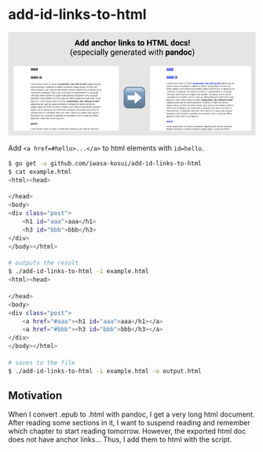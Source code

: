 # add-id-links-to-html

![descrpiton](./description.png)

Add `<a href=#hello>...</a>` to html elements with `id=hello`.

```sh
$ go get -u github.com/iwasa-kosui/add-id-links-to-html
$ cat example.html
<html><head>
    
</head>
<body>
<div class="post">
    <h1 id="aaa">aaa</h1>
    <h3 id="bbb">bbb</h3>
</div>
</body></html>

# outputs the result
$ ./add-id-links-to-html -i example.html
<html><head>
    
</head>
<body>
<div class="post">
    <a href="#aaa"><h1 id="aaa">aaa</h1></a>
    <a href="#bbb"><h3 id="bbb">bbb</h3></a>
</div>
</body></html>

# saves to the file
$ ./add-id-links-to-html -i example.html -o output.html
```

## Motivation

When I convert .epub to .html with pandoc, I get a very long html document.
After reading some sections in it, I want to suspend reading and remember which chapter to start reading tomorrow.
However, the exported html doc does not have anchor links...
Thus, I add them to html with the script.